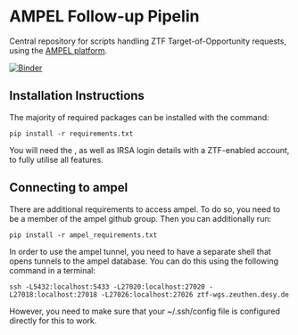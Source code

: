 # AMPEL Follow-up Pipelin
Central repository for scripts handling ZTF Target-of-Opportunity requests, using the [AMPEL platform](https://arxiv.org/abs/1904.05922).

[![Binder](https://mybinder.org/badge_logo.svg)](https://mybinder.org/v2/gh/robertdstein/ZTF_Neutrino_ToO/master)

## Installation Instructions

The majority of required packages can be installed with the command:

```pip install -r requirements.txt```

You will need the , as well as IRSA login details with a ZTF-enabled account, to fully utilise all features.

## Connecting to ampel

There are additional requirements to access ampel. To do so, you need to be a member of the ampel github group. Then you can additionally run:

```pip install -r ampel_requirements.txt```

In order to use the ampel tunnel, you need to have a separate shell that opens tunnels to the ampel database. You can do this using the following command in a terminal:

```ssh -L5432:localhost:5433 -L27020:localhost:27020 -L27018:localhost:27018 -L27026:localhost:27026 ztf-wgs.zeuthen.desy.de```

However, you need to make sure that your ~/.ssh/config file is configured directly for this to work.
